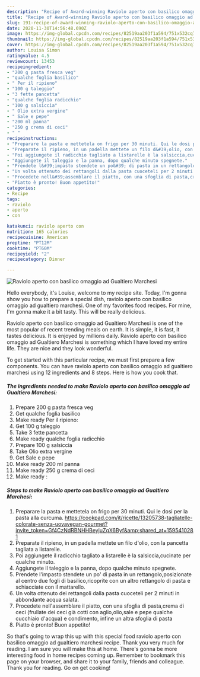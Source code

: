 ```yaml
---
description: "Recipe of Award-winning Raviolo aperto con basilico omaggio ad Gualtiero Marchesi"
title: "Recipe of Award-winning Raviolo aperto con basilico omaggio ad Gualtiero Marchesi"
slug: 191-recipe-of-award-winning-raviolo-aperto-con-basilico-omaggio-ad-gualtiero-marchesi
date: 2020-11-30T14:56:48.690Z
image: https://img-global.cpcdn.com/recipes/82519aa203f1a594/751x532cq70/raviolo-aperto-con-basilico-omaggio-ad-gualtiero-marchesi-recipe-main-photo.jpg
thumbnail: https://img-global.cpcdn.com/recipes/82519aa203f1a594/751x532cq70/raviolo-aperto-con-basilico-omaggio-ad-gualtiero-marchesi-recipe-main-photo.jpg
cover: https://img-global.cpcdn.com/recipes/82519aa203f1a594/751x532cq70/raviolo-aperto-con-basilico-omaggio-ad-gualtiero-marchesi-recipe-main-photo.jpg
author: Louisa Simon
ratingvalue: 4.5
reviewcount: 13453
recipeingredient:
- "200 g pasta fresca veg"
- "qualche foglia basilico"
- " Per il ripieno"
- "100 g taleggio"
- "3 fette pancetta"
- "qualche foglia radicchio"
- "100 g salsiccia"
- " Olio extra vergine"
- " Sale e pepe"
- "200 ml panna"
- "250 g crema di ceci"
- " "
recipeinstructions:
- "Preparare la pasta e mettetela on frigo per 30 minuti. Qui le dosi per la pasta alla curcuma. https://cookpad.com/it/ricette/13205738-tagliatelle-colorate-senza-uovavegan-gourmet?invite_token=Gf4CzNdRBNHHBeyjuZqX6Byf&amp;shared_at=1595410281"
- "Preparate il ripieno, in un padella mettete un filo d&#39;olio, con la pancetta tagliata a listarelle."
- "Poi aggiungete il radicchio tagliato a listarelle è la salsiccia,cucinate per qualche minuto."
- "Aggiungete il taleggio e la panna, dopo qualche minuto spegnete."
- "Prendete l&#39;impasto stendete un po&#39; di pasta in un rettangolo,posizionate al centro due fogli di basilico,ricoprite con un altro rettangolo di pasta e schiacciate con il mattarello."
- "Un volta ottenuto dei rettangoli dalla pasta cuoceteli per 2 minuti in abbondante acqua salata."
- "Procedete nell&#39;assemblare il piatto, con una sfoglia di pasta,crema di ceci (frullate dei ceci già cotti con aglio,olio,sale e pepe qualche cucchiaio d&#39;acqua) e condimento, infine un altra sfoglia di pasta"
- "Piatto è pronto! Buon appetito!"
categories:
- Recipe
tags:
- raviolo
- aperto
- con

katakunci: raviolo aperto con 
nutrition: 165 calories
recipecuisine: American
preptime: "PT12M"
cooktime: "PT60M"
recipeyield: "2"
recipecategory: Dinner

---
```



![Raviolo aperto con basilico omaggio ad Gualtiero Marchesi](https://img-global.cpcdn.com/recipes/82519aa203f1a594/751x532cq70/raviolo-aperto-con-basilico-omaggio-ad-gualtiero-marchesi-recipe-main-photo.jpg)

Hello everybody, it's Louise, welcome to my recipe site. Today, I'm gonna show you how to prepare a special dish, raviolo aperto con basilico omaggio ad gualtiero marchesi. One of my favorites food recipes. For mine, I'm gonna make it a bit tasty. This will be really delicious.



Raviolo aperto con basilico omaggio ad Gualtiero Marchesi is one of the most popular of recent trending meals on earth. It is simple, it is fast, it tastes delicious. It is enjoyed by millions daily. Raviolo aperto con basilico omaggio ad Gualtiero Marchesi is something which I have loved my entire life. They are nice and they look wonderful.


To get started with this particular recipe, we must first prepare a few components. You can have raviolo aperto con basilico omaggio ad gualtiero marchesi using 12 ingredients and 8 steps. Here is how you cook that.

<!--inarticleads1-->

##### The ingredients needed to make Raviolo aperto con basilico omaggio ad Gualtiero Marchesi:

1. Prepare 200 g pasta fresca veg
1. Get qualche foglia basilico
1. Make ready  Per il ripieno:
1. Get 100 g taleggio
1. Take 3 fette pancetta
1. Make ready qualche foglia radicchio
1. Prepare 100 g salsiccia
1. Take  Olio extra vergine
1. Get  Sale e pepe
1. Make ready 200 ml panna
1. Make ready 250 g crema di ceci
1. Make ready  :




<!--inarticleads2-->

##### Steps to make Raviolo aperto con basilico omaggio ad Gualtiero Marchesi:

1. Preparare la pasta e mettetela on frigo per 30 minuti. Qui le dosi per la pasta alla curcuma. https://cookpad.com/it/ricette/13205738-tagliatelle-colorate-senza-uovavegan-gourmet?invite_token=Gf4CzNdRBNHHBeyjuZqX6Byf&amp;shared_at=1595410281
1. Preparate il ripieno, in un padella mettete un filo d&#39;olio, con la pancetta tagliata a listarelle.
1. Poi aggiungete il radicchio tagliato a listarelle è la salsiccia,cucinate per qualche minuto.
1. Aggiungete il taleggio e la panna, dopo qualche minuto spegnete.
1. Prendete l&#39;impasto stendete un po&#39; di pasta in un rettangolo,posizionate al centro due fogli di basilico,ricoprite con un altro rettangolo di pasta e schiacciate con il mattarello.
1. Un volta ottenuto dei rettangoli dalla pasta cuoceteli per 2 minuti in abbondante acqua salata.
1. Procedete nell&#39;assemblare il piatto, con una sfoglia di pasta,crema di ceci (frullate dei ceci già cotti con aglio,olio,sale e pepe qualche cucchiaio d&#39;acqua) e condimento, infine un altra sfoglia di pasta
1. Piatto è pronto! Buon appetito!




So that's going to wrap this up with this special food raviolo aperto con basilico omaggio ad gualtiero marchesi recipe. Thank you very much for reading. I am sure you will make this at home. There's gonna be more interesting food in home recipes coming up. Remember to bookmark this page on your browser, and share it to your family, friends and colleague. Thank you for reading. Go on get cooking!
